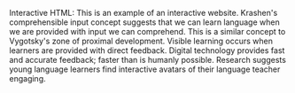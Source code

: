 Interactive HTML: This is an example of an interactive website. Krashen's comprehensible input concept suggests that we can learn language when we are provided with input we can comprehend. This is a similar concept to Vygotsky's zone of proximal development. Visible learning occurs when learners are provided with direct feedback. Digital technology provides fast and accurate feedback; faster than is humanly possible. Research suggests young language learners find interactive avatars of their language teacher engaging.
